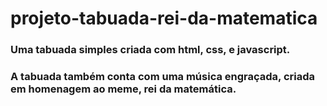 # projeto-tabuada-rei-da-matematica
### Uma tabuada simples criada com html, css, e javascript.
### A tabuada também conta com uma música engraçada, criada em homenagem ao meme, rei da matemática.
